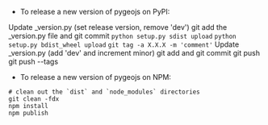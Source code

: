 - To release a new version of pygeojs on PyPI:

Update _version.py (set release version, remove 'dev')
git add the _version.py file and git commit
`python setup.py sdist upload`
`python setup.py bdist_wheel upload`
`git tag -a X.X.X -m 'comment'`
Update _version.py (add 'dev' and increment minor)
git add and git commit
git push
git push --tags

- To release a new version of pygeojs on NPM:

```
# clean out the `dist` and `node_modules` directories
git clean -fdx
npm install
npm publish
```